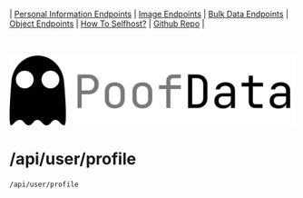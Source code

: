 | [Personal Information Endpoints](./Personal.md)  | [Image Endpoints](./Images.md)  | [Bulk Data Endpoints](./Bulk.md) | [Object Endpoints](./Objekt.md)  | [How To Selfhost?](./selfhost.md) | [Github Repo](https://github.com/imkowalski/PoofData) |<br><br><br>

![img](./img/PoofData.png)

# /api/user/profile
````
/api/user/profile
````